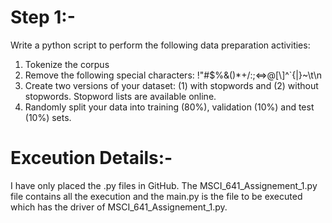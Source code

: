 # Step 1:-

Write a python script to perform the following data preparation activities:
1. Tokenize the corpus
2. Remove the following special characters: !"#$%&()*+/:;<=>@[\\]^`{|}~\t\n
3. Create two versions of your dataset: (1) with stopwords and (2) without stopwords.
Stopword lists are available online.
4. Randomly split your data into training (80%), validation (10%) and test (10%) sets.

# Exceution Details:-

I have only placed the .py files in GitHub. The MSCI_641_Assignement_1.py file contains all the execution and the main.py is the file to be executed which has the driver of MSCI_641_Assignement_1.py.



